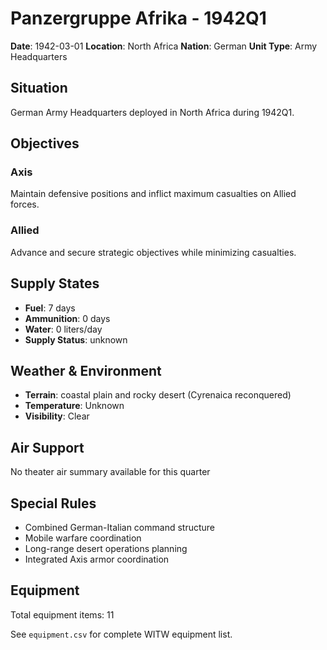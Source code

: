 # Panzergruppe Afrika - 1942Q1

**Date**: 1942-03-01
**Location**: North Africa
**Nation**: German
**Unit Type**: Army Headquarters

## Situation

German Army Headquarters deployed in North Africa during 1942Q1.

## Objectives

### Axis
Maintain defensive positions and inflict maximum casualties on Allied forces.

### Allied
Advance and secure strategic objectives while minimizing casualties.

## Supply States

- **Fuel**: 7 days
- **Ammunition**: 0 days
- **Water**: 0 liters/day
- **Supply Status**: unknown

## Weather & Environment

- **Terrain**: coastal plain and rocky desert (Cyrenaica reconquered)
- **Temperature**: Unknown
- **Visibility**: Clear

## Air Support

No theater air summary available for this quarter

## Special Rules

- Combined German-Italian command structure
- Mobile warfare coordination
- Long-range desert operations planning
- Integrated Axis armor coordination

## Equipment

Total equipment items: 11

See `equipment.csv` for complete WITW equipment list.
